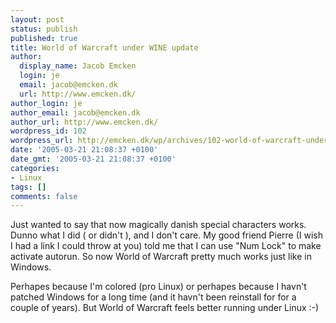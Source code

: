 ```yaml
---
layout: post
status: publish
published: true
title: World of Warcraft under WINE update
author:
  display_name: Jacob Emcken
  login: je
  email: jacob@emcken.dk
  url: http://www.emcken.dk/
author_login: je
author_email: jacob@emcken.dk
author_url: http://www.emcken.dk/
wordpress_id: 102
wordpress_url: http://emcken.dk/wp/archives/102-world-of-warcraft-under-wine-update.html
date: '2005-03-21 21:08:37 +0100'
date_gmt: '2005-03-21 21:08:37 +0100'
categories:
- Linux
tags: []
comments: false
---
```

Just wanted to say that now magically danish special characters works. Dunno what I did ( or didn't ), and I don't care. My good friend Pierre (I wish I had a link I could  throw at you) told me that I can use "Num Lock" to make activate autorun. So now World of Warcraft pretty much works just like in Windows.

Perhapes because I'm colored (pro Linux) or perhapes because I havn't patched Windows for a long time (and it havn't been reinstall for for a couple of years). But World of Warcraft feels better running under Linux :-)

